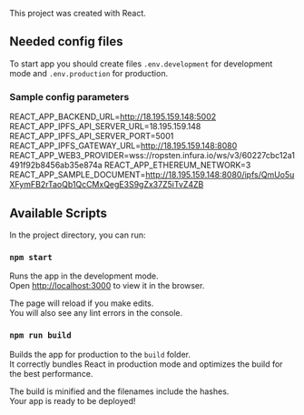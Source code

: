 This project was created with React.

## Needed config files
To start app you should create files `.env.development` for development mode and
`.env.production` for production.

### Sample config parameters
REACT_APP_BACKEND_URL=http://18.195.159.148:5002
REACT_APP_IPFS_API_SERVER_URL=18.195.159.148
REACT_APP_IPFS_API_SERVER_PORT=5001
REACT_APP_IPFS_GATEWAY_URL=http://18.195.159.148:8080
REACT_APP_WEB3_PROVIDER=wss://ropsten.infura.io/ws/v3/60227cbc12a1491f92b8456ab35e874a
REACT_APP_ETHEREUM_NETWORK=3
REACT_APP_SAMPLE_DOCUMENT=http://18.195.159.148:8080/ipfs/QmUo5uXFymFB2rTaoQb1QcCMxQegE3S9gZx37Z5iTvZ4ZB

## Available Scripts

In the project directory, you can run:

### `npm start`

Runs the app in the development mode.<br>
Open [http://localhost:3000](http://localhost:3000) to view it in the browser.

The page will reload if you make edits.<br>
You will also see any lint errors in the console.

### `npm run build`

Builds the app for production to the `build` folder.<br>
It correctly bundles React in production mode and optimizes the build for the best performance.

The build is minified and the filenames include the hashes.<br>
Your app is ready to be deployed!